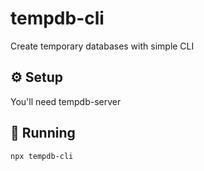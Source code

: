 # tempdb-cli

Create temporary databases with simple CLI

## ⚙️ Setup

You'll need tempdb-server

## 🚀 Running

```
npx tempdb-cli
```
